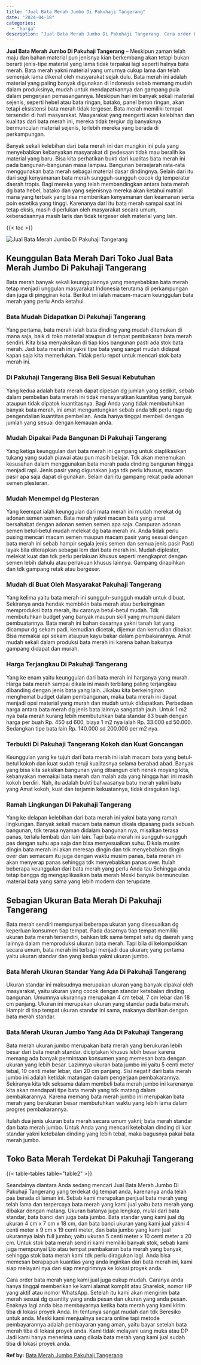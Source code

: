 ```yaml
---
title: "Jual Bata Merah Jumbo Di Pakuhaji Tangerang"
date: "2024-04-18"
categories: 
  - "harga"
description: "Jual Bata Merah Jumbo Di Pakuhaji Tangerang. Cara order bata merah yang kami jual juga cukup mudah. Caranya anda hanya tinggal memberikan ke kami alamat komp..."
---
```


**Jual Bata Merah Jumbo Di Pakuhaji Tangerang** – Meskipun zaman telah maju dan bahan material pun jenisnya kian berkembang akan tetapi bukan berarti jenis-tipe material yang lama tidak terpakai lagi seperti halnya bata merah. Bata merah yakni material yang umurnya cukup lama dan telah semenjak lama dikenal oleh masyarakat sejak dulu. Bata merah ini adalah material yang paling banyak digunakan di Indonesia sebab memang mudah dalam produksinya, mudah untuk mendapatkannya dan gampang pula dalam pengerjaan pemasangannya. Meskipun hari ini banyak sekali material sejenis, seperti hebel atau bata ringan, batako, panel beton ringan, akan tetapi eksistensi bata merah tidak tergeser. Bata merah memiliki tempat tersendiri di hati masyarakat. Masyarakat yang mengerti akan kelebihan dan kualitas dari bata merah ini, mereka tidak tergiur dg banyaknya bermunculan material sejenis, terlebih mereka yang berada di perkampungan.

Banyak sekali kelebihan dari bata merah ini dan mungkin ini pula yang menyebabkan kebanyakan masyarakat di pedesaan tidak mau beralih ke material yang baru. Bisa kita perhatikan bukti dari kualitas bata merah ini pada bangunan-bangunan masa lampau. Bangunan bersejarah rata-rata menggunakan bata merah sebagai material dasar dindingnya. Selain dari itu dari segi kenyamanan bata merah sungguh-sungguh cocok dg temperatur daerah tropis. Bagi mereka yang telah membandingkan antara bata merah dg bata hebel, batako dan yang sejenisnya mereka akan ketahui matrial mana yang terbaik yang bisa memberikan kenyamanan dan keamanan serta poin estetika yang tinggi. Karenanya dari itu bata merah sampai saat ini tetap eksis, masih diperlukan oleh masyarakat secara umum, keberadaannya masih laris dan tidak tergeser oleh material yang lain.

{{< toc >}}

![Jual Bata Merah Jumbo Di Pakuhaji Tangerang](/images/jual-bata-merah-34.png)

## Keunggulan Bata Merah Dari Toko Jual Bata Merah Jumbo Di Pakuhaji Tangerang

Bata merah banyak sekali keunggulannya yang menyebabkan bata merah tetap menjadi unggulan masyarakat Indonesia terutama di perkampungan dan juga di pinggiran kota. Berikut ini ialah macam-macam keunggulan bata merah yang perlu Anda ketahui.

### Bata Mudah Didapatkan Di Pakuhaji Tangerang

Yang pertama, bata merah ialah bata dinding yang mudah ditemukan di mana saja, baik di toko material ataupun di tempat pembakaran bata merah sendiri. Kita bisa menyaksikan di tiap kios bangunan pasti ada stok bata merah. Jadi bata merah ini yakni tipe bata yang sangat mudah didapat kapan saja kita memerlukan. Tidak perlu repot untuk mencari stok bata merah ini.

### Di Pakuhaji Tangerang Bisa Beli Sesuai Kebutuhan

Yang kedua adalah bata merah dapat dipesan dg jumlah yang sedikit, sebab dalam pembelian bata merah ini tidak mensyaratkan kuantitas yang banyak ataupun tidak dipatok kuantitasnya. Bagi Anda yang tidak membutuhkan banyak bata merah, ini amat menguntungkan sebab anda tdk perlu ragu dg pengendalian kuantitas pembelian. Anda hanya tinggal membeli dengan jumlah yang sesuai dengan kemauan anda.

### Mudah Dipakai Pada Bangunan Di Pakuhaji Tangerang

Yang ketiga keunggulan dari bata merah ini gampang untuk diaplikasikan tukang yang sudah piawai atau pun masih belajar. Tdk akan menemukan kesusahan dalam menggunakan bata merah pada dinding bangunan hingga menjadi rapi. Jenis pasir yang digunakan juga tdk perlu khusus, macam pasir apa saja dapat di gunakan. Selain dari itu gampang rekat pada adonan semen plesteran.

### Mudah Menempel dg Plesteran

Yang keempat ialah keunggulan dari mata merah ini mudah merekat dg adonan semen semen. Bata merah yakni macam bata yang amat bersahabat dengan adonan semen semen apa saja. Campuran adonan semen betul-betul mudah melekat dg bata merah ini. Anda tidak perlu pusing mencari macam semen maupun macam pasir yang sesuai dengan bata merah ini sebab hampir segala jenis semen dan semua jenis pasir Pasti layak bila diterapkan sebagai lem dari bata merah ini. Mudah diplester, melekat kuat dan tdk perlu perlakuan khusus seperti mengkaprot dengan semen lebih dahulu atau perlakuan khusus lainnya. Gampang dirapihkan dan tdk gampang retak atau bergeser.

### Mudah di Buat Oleh Masyarakat Pakuhaji Tangerang

Yang kelima yaitu bata merah ini sungguh-sungguh mudah untuk dibuat. Sekiranya anda hendak membikin bata merah atau berkeinginan memproduksi bata merah, itu caranya betul-betul mudah. Tdk membutuhkan budget yang banyak maupun skill yang mumpuni dalam pembuatannya. Bata merah ini bahan dasarnya yakni tanah liat yang dicampur dg sekam padi, kemudian dicetak, dijemur dan kemudian dibakar. Bisa memakai api sekam ataupun kayu bakar dalam pembakarannya. Amat mudah sekali dalam produksi bata merah ini karena bahan bakunya gampang didapat dan murah.

### Harga Terjangkau Di Pakuhaji Tangerang

Yang ke enam yaitu keunggulan dari bata merah ini harganya yang murah. Harga bata merah sampai dikala ini masih terbilang paling terjangkau dibanding dengan jenis bata yang lain. Jikalau kita berkeinginan menghemat budget dalam pembangunan, maka bata merah ini dapat menjadi opsi material yang murah dan mudah untuk didapatkan. Perbedaan harga antara bata merah dg jenis bata lainnya sangatlah jauh. Untuk 1 m2 nya bata merah kurang lebih membutuhkan bata standar 83 buah dengan harga per buah Rp. 450 sd 600, biaya 1 m2 nya ialah Rp. 33.000 sd 50.000. Sedangkan tipe bata lain Rp. 140.000 sd 200.000 per m2 nya.

### Terbukti Di Pakuhaji Tangerang Kokoh dan Kuat Goncangan

Keunggulan yang ke tujuh dari bata merah ini ialah macam bata yang betul-betul kokoh dan kuat sudah teruji kualitasnya selama berabad abad. Banyak yang bisa kita saksikan bangunan yang dibangun oleh nenek moyang kita, kebanyakan memakai bata merah dan malah ada yang hingga hari ini masih kokoh berdiri. Nah, itu adalah bukti bahwasanya batu merah yakni batu yang Amat kokoh, kuat dan terjamin kekuatannya, tidak diragukan lagi.

### Ramah Lingkungan Di Pakuhaji Tangerang

Yang ke delapan kelebihan dari bata merah ini yakni bata yang ramah lingkungan. Banyak sekali macam bata namun dikala dipasang pada sebuah bangunan, tdk terasa nyaman didalam bangunan nya, misalkan terasa panas, terlalu lembab dan lain lain. Tapi bata merah ini sungguh-sungguh pas dengan suhu apa saja dan bisa menyesuaikan suhu. Dikala musim dingin bata merah ini akan meresap dingin dan tdk menyebabkan dingin over dan semacam itu juga dengan waktu musim panas, bata merah ini akan menyerap panas sehingga tdk menyebabkan panas over. Itulah beberapa keunggulan dari bata merah yang perlu Anda tau Sehingga anda tetap bangga dg mengaplikasikan bata merah Meski banyak bermunculan material bata yang sama yang lebih modern dan terupdate.

## Sebagian Ukuran Bata Merah Di Pakuhaji Tangerang

Bata merah sendiri mempunyai beberapa ukuran yang disesuaikan dg keperluan konsumen tiap tempat. Pada dasarnya tiap tempat memiliki ukuran bata merah tersendiri, bahkan tdk sama tempat satu dg daerah yang lainnya dalam memproduksi ukuran bata merah. Tapi bila di kelompokkan secara umum, bata merah ini terbagi menjadi dua ukuran; yang pertama yaitu ukuran standar dan yang kedua yakni ukuran jumbo.

### Bata Merah Ukuran Standar Yang Ada Di Pakuhaji Tangerang

Ukuran standar ini maksudnya merupakan ukuran yang banyak dipakai oleh masyarakat, yaitu ukuran yang cocok dengan standar ketebalan dinding bangunan. Umumnya ukurannya merupakan 4 cm tebal, 7 cm lebar dan 18 cm panjang. Ukuran ini merupakan ukuran yang standar pada bata merah. Hampir di tiap tempat ukuran standar ini sama, makanya diartikan dengan bata merah standar.

### Bata Merah Ukuran Jumbo Yang Ada Di Pakuhaji Tangerang

Bata merah ukuran jumbo merupakan bata merah yang berukuran lebih besar dari bata merah standar. diciptakan khusus lebih besar karena memang ada banyak permintaan konsumen yang memesan bata dengan ukuran yang lebih besar. Lazimnya ukuran bata jumbo ini yaitu 5 centi meter tebal, 10 centi meter lebar, dan 20 cm panjang. Sisi negatif dari bata merah jumbo ini adalah ketidak matangan dalam pengerjaan pembakarannya. Sekiranya kita tdk seksama dalam membeli bata merah jumbo ini karenanya kita akan mendapati tipe bata merah yang tdk matang dalam pembakarannya. Karena memang bata merah jumbo ini merupakan bata merah yang berukuran besar membutuhkan waktu yang lebih lama dalam progres pembakarannya.

Itulah dua jenis ukuran bata merah secara umum yakni; bata merah standar dan bata merah jumbo. Untuk Anda yang mencari ketebalan dinding di luar standar yakni ketebalan dinding yang lebih tebal, maka bagusnya pakai bata merah jumbo.

## Toko Bata Merah Terdekat Di Pakuhaji Tangerang

{{< table-tables table="table2" >}}

Seandainya diantara Anda sedang mencari Jual Bata Merah Jumbo Di Pakuhaji Tangerang yang terdekat dg tempat anda, karenanya anda telah pas berada di laman ini. Sebab kami merupakan penjual bata merah yang telah lama dan terpercaya bata merah yang kami jual yaitu bata merah yang dibakar dengan matang. Ukuran batanya juga lengkap, mulai dari bata standar, bata banci dan juga bata jumbo. Bata standar yang kami jual dg ukuran 4 cm x 7 cm x 18 cm, dan bata banci ukuran yang kami jual yakni 4 centi meter x 9 cm x 19 centi meter, dan bata jumbo yang kami jual ukurannya ialah full jumbo; yaitu ukuran 5 centi meter x 10 centi meter x 20 cm. Untuk stok bata merah sendiri kami memiliki banyak stok, sebab kami juga mempunyai Lio atau tempat pembakaran bata merah yang banyak, sehingga stok bata merah kami tdk perlu diragukan lagi. Anda bisa memesan berapapun kuantias yang anda inginkan dari bata merah ini, kami siap melayani nya dan siap mengirimnya ke lokasi proyek anda.

Cara order bata merah yang kami jual juga cukup mudah. Caranya anda hanya tinggal memberikan ke kami alamat komplit atau Sharelok, nomor HP yang aktif atau nomor WhatsApp. Setelah itu kami akan mengirim bata merah sesuai dg quantity yang anda pesan dan ukuran yang anda pesan. Enaknya lagi anda bisa membayarnya ketika bata merah yang kami kirim tiba di lokasi proyek Anda. Ini tentunya sangat mudah dan tdk Beresiko untuk anda. Meski kami menjualnya secara online tapi metode pembayarannya adalah pembayaran yang aman, yaitu bayar setelah bata merah tiba di lokasi proyek anda. Kami tidak melayani uang muka atau DP Jadi kami hanya menerima uang dikala bata merah yang kami jual sudah tiba di lokasi proyek anda.

**Ref by:** [Bata Merah Jumbo Pakuhaji Tangerang](https://id.wikipedia.org/wiki/Bata)
